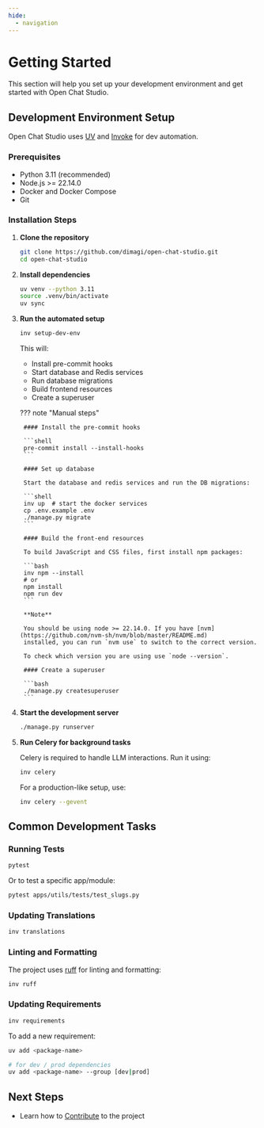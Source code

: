 ```yaml
---
hide:
  - navigation
---
```

# Getting Started

This section will help you set up your development environment and get started with Open Chat Studio.

## Development Environment Setup

Open Chat Studio uses [UV](https://docs.astral.sh/uv/getting-started/installation/) and [Invoke](https://www.pyinvoke.org/) for dev automation.

### Prerequisites

- Python 3.11 (recommended)
- Node.js >= 22.14.0
- Docker and Docker Compose
- Git

### Installation Steps

1. **Clone the repository**

    ```bash
    git clone https://github.com/dimagi/open-chat-studio.git
    cd open-chat-studio
    ```

2. **Install dependencies**

    ```bash
    uv venv --python 3.11
    source .venv/bin/activate
    uv sync
    ```

3. **Run the automated setup**

    ```bash
    inv setup-dev-env
    ```

    This will:
    - Install pre-commit hooks
    - Start database and Redis services
    - Run database migrations
    - Build frontend resources
    - Create a superuser

    ??? note "Manual steps"
       
        #### Install the pre-commit hooks

        ```shell
        pre-commit install --install-hooks
        ```
        
        #### Set up database
        
        Start the database and redis services and run the DB migrations:
        
        ```shell
        inv up  # start the docker services
        cp .env.example .env
        ./manage.py migrate
        ```
        
        #### Build the front-end resources
        
        To build JavaScript and CSS files, first install npm packages:
        
        ```bash
        inv npm --install
        # or
        npm install
        npm run dev
        ```
        
        **Note**
        
        You should be using node >= 22.14.0. If you have [nvm](https://github.com/nvm-sh/nvm/blob/master/README.md) 
        installed, you can run `nvm use` to switch to the correct version.
        
        To check which version you are using use `node --version`.
        
        #### Create a superuser
        
        ```bash
        ./manage.py createsuperuser
        ```
     
4. **Start the development server**

    ```bash
    ./manage.py runserver
    ```

5. **Run Celery for background tasks**

    Celery is required to handle LLM interactions. Run it using:

    ```bash
    inv celery
    ```

    For a production-like setup, use:

    ```bash
    inv celery --gevent
    ```

## Common Development Tasks

### Running Tests

```bash
pytest
```

Or to test a specific app/module:

```bash
pytest apps/utils/tests/test_slugs.py
```

### Updating Translations

```bash
inv translations
```

### Linting and Formatting

The project uses [ruff](https://docs.astral.sh/ruff/) for linting and formatting:

```bash
inv ruff
```

### Updating Requirements

```bash
inv requirements
```

To add a new requirement:

```bash
uv add <package-name>

# for dev / prod dependencies
uv add <package-name> --group [dev|prod]
```

## Next Steps

- Learn how to [Contribute](../contributing/index.md) to the project
